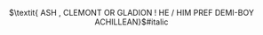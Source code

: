 <p align="center">
$\textit{ ASH , CLEMONT OR GLADION !    HE / HIM PREF   DEMI-BOY ACHILLEAN}$#italic
</p
<img src=" [[link]([https://64.media.tumblr.com/0ca25c86abb015dd708d4ff5c7f621f6/614377c3ca9af052-7e/s100x200/183aa2982f10ea717bfc0204b1e2d62981e16870.gifv](https://www.tumblr.com/search/ash%20pokemon%20graphics?src=typed_query))] "/>
